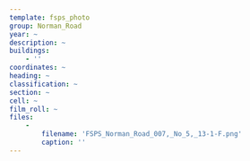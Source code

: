 ```yaml
---
template: fsps_photo
group: Norman_Road
year: ~
description: ~
buildings:
    - ''
coordinates: ~
heading: ~
classification: ~
section: ~
cell: ~
film_roll: ~
files:
    -
        filename: 'FSPS_Norman_Road_007,_No_5,_13-1-F.png'
        caption: ''
---
```

